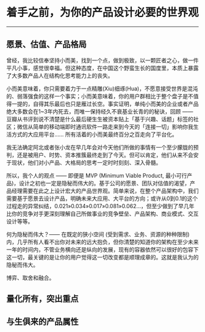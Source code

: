 # 着手之前，为你的产品设计必要的世界观

---

## 愿景、估值、产品格局

曾经，我比较信奉坚持小而美，找到一个点，做到极致，以一颗匠者之心，做一件平凡小事，感觉很幸福。但这种态度，在中国这个野蛮生长的国度里，本质上暴露了大多数产品人在结构化思考能力上的丧失。

小而美意味着，你只需要着力于一点精雕(Xiu)细琢(Hua)，不愿意接受世界是混沌的、弱落强食的这样一个事实；小而美意味着，你的用户群相比于整个盘子是不值得一提的，自得其乐最后也只是雁过长空。事实证明，单纯小而美的企业或者产品绝大多数会在1~3年内死去，而唯一保持经久不衰基业长青的的秘诀，回顾 —— 豆瓣从书评到说不清楚是什么最后硬生生被资本贴上「基于兴趣、话题」标签的社区；微信从简单的移动端即时通讯软件一路走来到今天的「连接一切」影响你我生活方式的大应用平台…… 所有活着的小而美最终百分之百走向了平台化。

我无法确定阿北或者张小龙在早几年会对今天他们所做的事情有一个至少朦胧的预判，还是被用户、时势、资本推簇最终走到了今天。但可以肯定，他们从来不会安于现状，他们对小产品、大格局的思考一定时时刻刻、深入骨髓。

所以，我个人的观点 —— 即便是 MVP (Minimum Viable Product, 最小可行产品)，设计之初也一定是隐秘而伟大的。基于公司的愿景、团队对估值的渴望，产品经理需要在此之上设计宏大的产品世界观。简单来说，在整个产品架构中，我们需要基于愿景去设计产品，明确未来大应用、大平台的方向；或许从0到0.1的这个过程走的异常纠结，0.021»0.034»0.017»0.081»0.062…，但至少做到了早几年比你的竞争对手更深刻理解自己所做事业的竞争壁垒、产品架构、商业模式、交互设计等等。

何为隐秘而伟大？—— 在既定的狭小空间 (受到需求、业务、资源的种种限制) 内，几乎所有人看不出你对未来的远大抱负，但你清楚的知道你的架构在至少未来一年的时间内，不管业务横向还是纵向的发展，现有的容器依然可以很好的包容下这一切，最关键的是让你的用户觉得这一切改变都是顺理成章的。这就是我认为的隐秘而伟大。

博弈、取舍和融合。


## 量化所有，突出重点


## 与生俱来的产品属性
